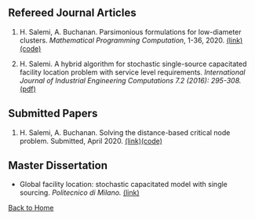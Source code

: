## Refereed Journal Articles

1. H. Salemi, A. Buchanan. Parsimonious formulations for low-diameter clusters. *Mathematical Programming Computation*, 1-36, 2020. [(link)](https://link.springer.com/article/10.1007/s12532-020-00175-6)[(code)](https://github.com/halisalemi/ParsimoniousKClub)

2. H. Salemi. A hybrid algorithm for stochastic single-source capacitated facility location problem
with service level requirements. *International Journal of Industrial Engineering Computations 7.2
(2016): 295-308.* [(pdf)](http://m.growingscience.com/ijiec/Vol7/IJIEC_2015_37.pdf)

## Submitted Papers

1. H. Salemi, A. Buchanan. Solving the distance-based critical node problem. Submitted, April 2020. [(link)](http://www.optimization-online.org/DB_FILE/2020/04/7751.pdf)[(code)](https://github.com/halisalemi/DCNP)


## Master Dissertation 

- Global facility location: stochastic capacitated model with single sourcing. *Politecnico di Milano.* [(link)](https://www.politesi.polimi.it/handle/10589/108091)

[Back to Home](./README.md)
